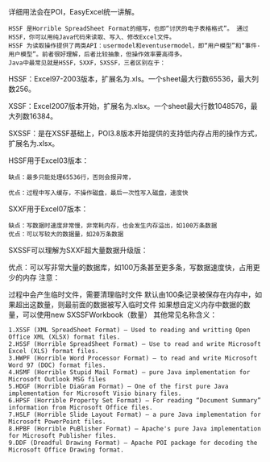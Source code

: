 详细用法会在POI，EasyExcel统一讲解。

    HSSF 是Horrible SpreadSheet Format的缩写，也即“讨厌的电子表格格式”。 通过HSSF，你可以用纯Java代码来读取、写入、修改Excel文件。
    HSSF 为读取操作提供了两类API：usermodel和eventusermodel，即“用户模型”和“事件-用户模型”。前者很好理解，后者比较抽象，但操作效率要高得多。
    Java中最常见就是HSSF，SXXF，SXSSF，三者区别在于：

HSSF：Excel97-2003版本，扩展名为.xls。一个sheet最大行数65536，最大列数256。

XSSF：Excel2007版本开始，扩展名为.xlsx。一个sheet最大行数1048576，最大列数16384。

SXSSF：是在XSSF基础上，POI3.8版本开始提供的支持低内存占用的操作方式，扩展名为.xlsx。

HSSF用于Excel03版本：

    缺点：最多只能处理65536行，否则会报异常，
    
    优点：过程中写入缓存，不操作磁盘，最后一次性写入磁盘，速度快

SXXF用于Excel07版本：

    缺点：写数据时速度非常慢，非常耗内存，也会发生内存溢出，如100万条数据
    优点：可以写较大的数据量，如20万条数据

SXSSF可以理解为SXXF超大量数据升级版：

优点：可以写非常大量的数据库，如100万条甚至更多条，写数据速度快，占用更少的内存
注意：

过程中会产生临时文件，需要清理临时文件
默认由100条记录被保存在内存中，如果超出这数量，则最前面的数据被写入临时文件
如果想自定义内存中数据的数量，可以使用new SXSSFWorkbook（数量）
其他常见名称含义：

```
1.XSSF (XML SpreadSheet Format) – Used to reading and writting Open Office XML (XLSX) format files.
2.HSSF (Horrible SpreadSheet Format) – Use to read and write Microsoft Excel (XLS) format files.
3.HWPF (Horrible Word Processor Format) – to read and write Microsoft Word 97 (DOC) format files.
4.HSMF (Horrible Stupid Mail Format) – pure Java implementation for Microsoft Outlook MSG files
5.HDGF (Horrible DiaGram Format) – One of the first pure Java implementation for Microsoft Visio binary files.
6.HPSF (Horrible Property Set Format) – For reading “Document Summary” information from Microsoft Office files.
7.HSLF (Horrible Slide Layout Format) – a pure Java implementation for Microsoft PowerPoint files.
8.HPBF (Horrible PuBlisher Format) – Apache's pure Java implementation for Microsoft Publisher files.
9.DDF (Dreadful Drawing Format) – Apache POI package for decoding the Microsoft Office Drawing format.
```

